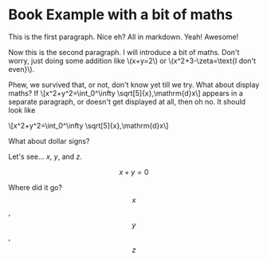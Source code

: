 # Book Example with a bit of maths

This is the first paragraph. Nice eh? All in markdown. Yeah! Awesome!

Now this is the second paragraph. I will introduce a bit of maths. Don't worry, just doing some addition like \\(x+y=2\\) or \\(x^2+3-\zeta=\text{I don't even}\\).

Phew, we survived that, or not, don't know yet till we try. What about display maths? If \\[x^2+y^2=\int_0^\infty \sqrt[5]{x}\,\mathrm{d}x\\] appears in a separate paragraph, or doesn't get displayed at all, then oh no. It should look like

\\[x^2+y^2=\int_0^\infty \sqrt[5]{x}\,\mathrm{d}x\\]

What about dollar signs?

Let's see... $x$, $y$, and $z$.

$$x+y=0$$

Where did it go? $$x$$, $$y$$, $$z$$

